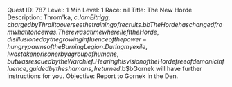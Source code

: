 Quest ID: 787
Level: 1
Min Level: 1
Race: nil
Title: The New Horde
Description: Throm'ka, $c. I am Eitrigg, charged by Thrall to oversee the training of recruits.$b$bThe Horde has changed from what it once was. There was a time where I left the Horde, disillusioned by the growing influence of the power-hungry pawns of the Burning Legion. During my exile, I was taken prisoner by a group of humans, but was rescued by the Warchief. Hearing his vision of the Horde free of demonic influence, guided by the shamans, I returned.$b$bGornek will have further instructions for you.
Objective: Report to Gornek in the Den.
